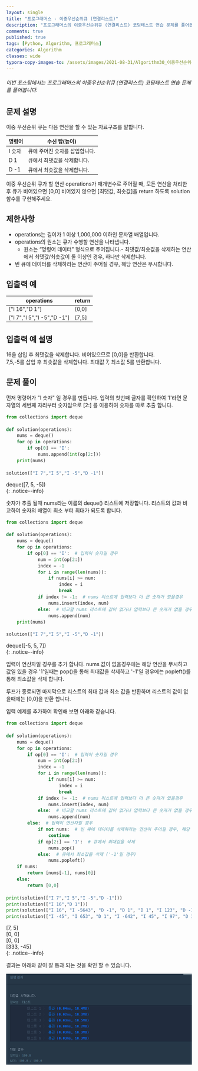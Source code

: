 ```yaml
---
layout: single
title: "프로그래머스 - 이중우선순위큐 (연결리스트)"
description: "프로그래머스의 이중우선순위큐 (연결리스트) 코딩테스트 연습 문제를 풀어봅니다."
comments: true
published: true
tags: [Python, Algorithm, 프로그래머스]
categories: Algorithm
classes: wide
typora-copy-images-to: /assets/images/2021-08-31/Algorithm30_이중우선순위큐
---
```


###### 이번 포스팅에서는 프로그래머스의 이중우선순위큐 (연결리스트) 코딩테스트 연습 문제를 풀어봅니다.

## 문제 설명
이중 우선순위 큐는 다음 연산을 할 수 있는 자료구조를 말합니다.<br>

<table>
    <thead>
        <tr><th>명령어</th><th>수신 탑(높이)</th></tr>
    </thead>
    <tbody>
        <tr><td>I 숫자</td><td>큐에 주어진 숫자를 삽입합니다.</td></tr>
        <tr><td>D 1</td><td>큐에서 최댓값을 삭제합니다.</td></tr>
        <tr><td>D -1</td><td>큐에서 최솟값을 삭제합니다.</td></tr>
    </tbody>
</table>

이중 우선순위 큐가 할 연산 operations가 매개변수로 주어질 때, 모든 연산을 처리한 후 큐가 비어있으면 [0,0] 비어있지 않으면 [최댓값, 최솟값]을 return 하도록 solution 함수를 구현해주세요.<br>

## 제한사항
<ul>
<li>operations는 길이가 1 이상 1,000,000 이하인 문자열 배열입니다.</li>
<li>operations의 원소는 큐가 수행할 연산을 나타냅니다.

<ul>
<li>원소는 “명령어 데이터” 형식으로 주어집니다.- 최댓값/최솟값을 삭제하는 연산에서 최댓값/최솟값이 둘 이상인 경우, 하나만 삭제합니다.</li>
</ul></li>
<li>빈 큐에 데이터를 삭제하라는 연산이 주어질 경우, 해당 연산은 무시합니다.</li>
</ul>

## 입출력 예
<table>
    <thead>
        <tr><th>operations</th><th>return</th></tr>
    </thead>
    <tbody>
        <tr><td>[&quot;I 16&quot;,&quot;D 1&quot;]</td><td>[0,0]</td></tr>
        <tr><td>[&quot;I 7&quot;,&quot;I 5&quot;,&quot;I -5&quot;,&quot;D -1&quot;]</td><td>[7,5]</td></tr>
    </tbody>
</table>

## 입출력 예 설명
16을 삽입 후 최댓값을 삭제합니다. 비어있으므로 [0,0]을 반환합니다.<br>
7,5,-5를 삽입 후 최솟값을 삭제합니다. 최대값 7, 최소값 5를 반환합니다.<br>

## 문제 풀이
먼저 명령어가 "I 숫자" 일 경우를 만듭니다. 입력의 첫번째 글자를 확인하여 'I'라면 문자열의 세번째 자리부터 숫자임으로 [2:] 를 이용하여 숫자를 따로 추출 합니다.<br>


```python
from collections import deque

def solution(operations):
    nums = deque()
    for op in operations:
        if op[0] == 'I':
            nums.append(int(op[2:]))
    print(nums)

solution(["I 7","I 5","I -5","D -1"])
```

deque([7, 5, -5])<br>
{: .notice--info}
    

숫자가 추출 될때 nums라는 이름의 deque() 리스트에 저장합니다. 리스트의 값과 비교하여 숫자의 배열이 최소 부터 최대가 되도록 합니다.<br>


```python
from collections import deque

def solution(operations):
    nums = deque()
    for op in operations:
        if op[0] == 'I':  # 입력이 숫자일 경우
            num = int(op[2:])
            index = -1
            for i in range(len(nums)):
                if nums[i] >= num:
                    index = i
                    break
            if index != -1:  # nums 리스트에 입력보다 더 큰 숫자가 있을경우
                nums.insert(index, num)
            else:  # 비교할 nums 리스트에 값이 없거나 입력보다 큰 숫자가 없을 경우
                nums.append(num)
    print(nums)
    
solution(["I 7","I 5","I -5","D -1"])
```

deque([-5, 5, 7])<br>
{: .notice--info}
    

입력이 연산자일 경우를 추가 합니다. nums 값이 없을경우에는 해당 연산을 무시하고 값일 있을 경우 '1'일때는 pop()을 통해 최대값을 삭제하고 '-1'일 경우에는 popleft()를 통해 최소값을 삭제 합니다.<br>

루프가 종료되면 마지막으로 리스트의 최대 값과 최소 값을 반환하며 리스트의 값이 없을때에는 [0,0]을 반환 합니다.<br>

입력 예제를 추가하여 확인해 보면 아래와 같습니다.<br>


```python
from collections import deque

def solution(operations):
    nums = deque()
    for op in operations:
        if op[0] == 'I':  # 입력이 숫자일 경우
            num = int(op[2:])
            index = -1
            for i in range(len(nums)):
                if nums[i] >= num:
                    index = i
                    break
            if index != -1:  # nums 리스트에 입력보다 더 큰 숫자가 있을경우
                nums.insert(index, num)
            else:  # 비교할 nums 리스트에 값이 없거나 입력보다 큰 숫자가 없을 경우
                nums.append(num)
        else:  # 입력이 연산자일 경우
            if not nums:  # 빈 큐에 데이터를 삭제하라는 연산이 주어질 경우, 해당 연산은 무시
                continue
            if op[2:] == '1':  # 큐에서 최대값을 삭제
                nums.pop()
            else:  # 큐에서 최소값을 삭제 ('-1'일 경우)
                nums.popleft()
    if nums:
        return [nums[-1], nums[0]]
    else:
        return [0,0]

print(solution(["I 7","I 5","I -5","D -1"]))
print(solution(["I 16","D 1"]))
print(solution(["I 16", "I -5643", "D -1", "D 1", "D 1", "I 123", "D -1"]))
print(solution(["I -45", "I 653", "D 1", "I -642", "I 45", "I 97", "D 1", "D -1", "I 333"]))
```

[7, 5]<br>
[0, 0]<br>
[0, 0]<br>
[333, -45]<br>
{: .notice--info}
    

결과는 아래와 같이 잘 통과 되는 것을 확인 할 수 있습니다.<br>
<center>
<img src="/assets/images/2021-08-31/Algorithm30_이중우선순위큐/1.png" alt="1"/>
</center>
